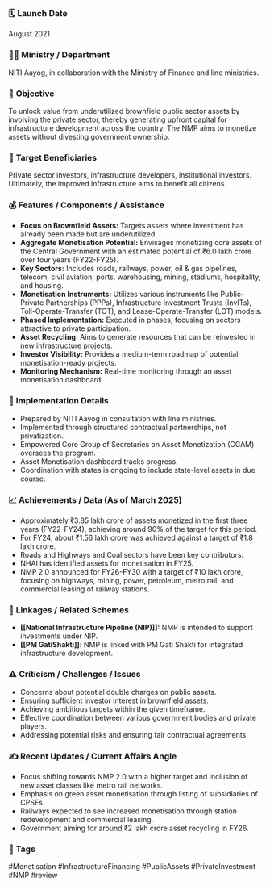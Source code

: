 
### 🗓️ **Launch Date**
August 2021

### 🧑‍🏫 **Ministry / Department**
NITI Aayog, in collaboration with the Ministry of Finance and line ministries.

### 🎯 **Objective**
To unlock value from underutilized brownfield public sector assets by involving the private sector, thereby generating upfront capital for infrastructure development across the country. The NMP aims to monetize assets without divesting government ownership.

### 👥 **Target Beneficiaries**
Private sector investors, infrastructure developers, institutional investors. Ultimately, the improved infrastructure aims to benefit all citizens.

### 💰 **Features / Components / Assistance**
- **Focus on Brownfield Assets:** Targets assets where investment has already been made but are underutilized.
- **Aggregate Monetisation Potential:** Envisages monetizing core assets of the Central Government with an estimated potential of ₹6.0 lakh crore over four years (FY22-FY25).
- **Key Sectors:** Includes roads, railways, power, oil & gas pipelines, telecom, civil aviation, ports, warehousing, mining, stadiums, hospitality, and housing.
- **Monetisation Instruments:** Utilizes various instruments like Public-Private Partnerships (PPPs), Infrastructure Investment Trusts (InvITs), Toll-Operate-Transfer (TOT), and Lease-Operate-Transfer (LOT) models.
- **Phased Implementation:** Executed in phases, focusing on sectors attractive to private participation.
- **Asset Recycling:** Aims to generate resources that can be reinvested in new infrastructure projects.
- **Investor Visibility:** Provides a medium-term roadmap of potential monetisation-ready projects.
- **Monitoring Mechanism:** Real-time monitoring through an asset monetisation dashboard.

### 📍 **Implementation Details**
- Prepared by NITI Aayog in consultation with line ministries.
- Implemented through structured contractual partnerships, not privatization.
- Empowered Core Group of Secretaries on Asset Monetization (CGAM) oversees the program.
- Asset Monetisation dashboard tracks progress.
- Coordination with states is ongoing to include state-level assets in due course.

### 📈 **Achievements / Data** (As of March 2025)
- Approximately ₹3.85 lakh crore of assets monetized in the first three years (FY22-FY24), achieving around 90% of the target for this period.
- For FY24, about ₹1.56 lakh crore was achieved against a target of ₹1.8 lakh crore.
- Roads and Highways and Coal sectors have been key contributors.
- NHAI has identified assets for monetisation in FY25.
- NMP 2.0 announced for FY26-FY30 with a target of ₹10 lakh crore, focusing on highways, mining, power, petroleum, metro rail, and commercial leasing of railway stations.

### 🧩 **Linkages / Related Schemes**
- **[[National Infrastructure Pipeline (NIP)]]:** NMP is intended to support investments under NIP.
- **[[PM GatiShakti]]:** NMP is linked with PM Gati Shakti for integrated infrastructure development.

### ⚠️ **Criticism / Challenges / Issues**
- Concerns about potential double charges on public assets.
- Ensuring sufficient investor interest in brownfield assets.
- Achieving ambitious targets within the given timeframe.
- Effective coordination between various government bodies and private players.
- Addressing potential risks and ensuring fair contractual agreements.

### ✍️ **Recent Updates / Current Affairs Angle**
- Focus shifting towards NMP 2.0 with a higher target and inclusion of new asset classes like metro rail networks.
- Emphasis on green asset monetisation through listing of subsidiaries of CPSEs.
- Railways expected to see increased monetisation through station redevelopment and commercial leasing.
- Government aiming for around ₹2 lakh crore asset recycling in FY26.

### 🔗 **Tags**
#Monetisation #InfrastructureFinancing #PublicAssets #PrivateInvestment #NMP
#review